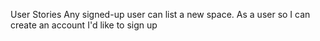 User Stories
Any signed-up user can list a new space.
As a user
so I can create an account
I'd like to sign up

